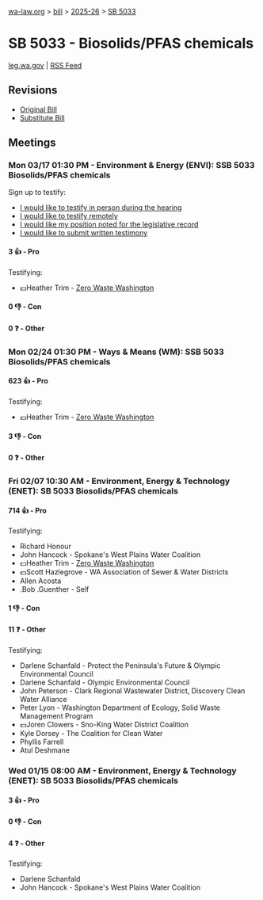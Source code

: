 [wa-law.org](/) > [bill](/bill/) > [2025-26](/bill/2025-26/) > [SB 5033](/bill/2025-26/sb/5033/)

# SB 5033 - Biosolids/PFAS chemicals
[leg.wa.gov](https://app.leg.wa.gov/billsummary?BillNumber=5033&Year=2025&Initiative=false) | [RSS Feed](./rss.xml)

## Revisions
* [Original Bill](1/)
* [Substitute Bill](S/)

## Meetings
### Mon 03/17 01:30 PM - Environment & Energy (ENVI): SSB 5033 Biosolids/PFAS chemicals
Sign up to testify:
* [I would like to testify in person during the hearing](https://app.leg.wa.gov/csi/Testifier/Add?chamber=House&mId=33042&aId=165569&caId=26489&tId=1)
* [I would like to testify remotely](https://app.leg.wa.gov/csi/Testifier/Add?chamber=House&mId=33042&aId=165569&caId=26489&tId=2)
* [I would like my position noted for the legislative record](https://app.leg.wa.gov/csi/Testifier/Add?chamber=House&mId=33042&aId=165569&caId=26489&tId=3)
* [I would like to submit written testimony](https://app.leg.wa.gov/csi/Testifier/Add?chamber=House&mId=33042&aId=165569&caId=26489&tId=4)

#### 3 👍 - Pro
Testifying:
* 💵Heather Trim - [Zero Waste Washington](/org/zero_waste_washington/)

#### 0 👎 - Con

#### 0 ❓ - Other

### Mon 02/24 01:30 PM - Ways & Means (WM): SSB 5033 Biosolids/PFAS chemicals
#### 623 👍 - Pro
Testifying:
* 💵Heather Trim - [Zero Waste Washington](/org/zero_waste_washington/)

#### 3 👎 - Con

#### 0 ❓ - Other

### Fri 02/07 10:30 AM - Environment, Energy & Technology (ENET): SB 5033 Biosolids/PFAS chemicals
#### 714 👍 - Pro
Testifying:
* Richard Honour
* John Hancock - Spokane's West Plains Water Coalition
* 💵Heather Trim - [Zero Waste Washington](/org/zero_waste_washington/)
* 💵Scott Hazlegrove - WA Association of Sewer & Water Districts
* Allen Acosta
* .Bob .Guenther - Self

#### 1 👎 - Con

#### 11 ❓ - Other
Testifying:
* Darlene Schanfald - Protect the Peninsula's Future & Olympic Environmental Council
* Darlene Schanfald - Olympic Environmental Council
* John Peterson - Clark Regional Wastewater District, Discovery Clean Water Alliance
* Peter Lyon - Washington Department of Ecology, Solid Waste Management Program
* 💵Joren Clowers - Sno-King Water District Coalition
* Kyle Dorsey - The Coalition for Clean Water
* Phyllis Farrell
* Atul Deshmane

### Wed 01/15 08:00 AM - Environment, Energy & Technology (ENET): SB 5033 Biosolids/PFAS chemicals
#### 3 👍 - Pro

#### 0 👎 - Con

#### 4 ❓ - Other
Testifying:
* Darlene Schanfald
* John Hancock - Spokane's West Plains Water Coalition
